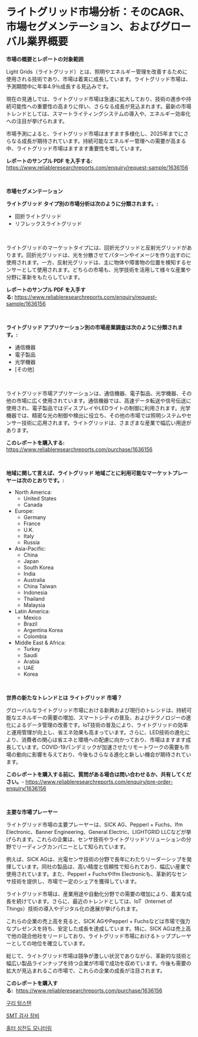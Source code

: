 <p><h1>ライトグリッド市場分析：そのCAGR、市場セグメンテーション、およびグローバル業界概要</h1></p><p><strong>市場の概要とレポートの対象範囲</strong></p>
<p><p>Light Grids（ライトグリッド）とは、照明やエネルギー管理を改善するために使用される技術であり、市場は着実に成長しています。ライトグリッド市場は、予測期間中に年率4.9％成長する見込みです。</p><p>現在の見通しでは、ライトグリッド市場は急速に拡大しており、技術の進歩や持続可能性への重要性の高まりに伴い、さらなる成長が見込まれます。最新の市場トレンドとしては、スマートライティングシステムの導入や、エネルギー効率化への注目が挙げられます。</p><p>市場予測によると、ライトグリッド市場はますます多様化し、2025年までにさらなる成長が期待されています。持続可能なエネルギー管理への需要が高まる中、ライトグリッド市場はますます重要性を増しています。</p></p>
<p><strong>レポートのサンプル PDF を入手する:</strong> <a href="https://www.reliableresearchreports.com/enquiry/request-sample/1636156">https://www.reliableresearchreports.com/enquiry/request-sample/1636156</a></p>
<p>&nbsp;</p>
<p><strong>市場セグメンテーション</strong></p>
<p><strong>ライトグリッド タイプ別の市場分析は次のように分類されます。:</strong></p>
<p><ul><li>回折ライトグリッド</li><li>リフレックスライトグリッド</li></ul></p>
<p>&nbsp;</p>
<p><p>ライトグリッドのマーケットタイプには、回折光グリッドと反射光グリッドがあります。回折光グリッドは、光を分散させてパターンやイメージを作り出すのに使用されます。一方、反射光グリッドは、主に物体や障害物の位置を検知するセンサーとして使用されます。どちらの市場も、光学技術を活用して様々な産業や分野に革新をもたらしています。</p></p>
<p><strong>レポートのサンプル PDF を入手する:</strong>&nbsp;<a href="https://www.reliableresearchreports.com/enquiry/request-sample/1636156">https://www.reliableresearchreports.com/enquiry/request-sample/1636156</a></p>
<p>&nbsp;</p>
<p><strong> ライトグリッド アプリケーション別の市場産業調査は次のように分類されます。:</strong></p>
<p><ul><li>通信機器</li><li>電子製品</li><li>光学機器</li><li>[その他]</li></ul></p>
<p>&nbsp;</p>
<p><p>ライトグリッド市場アプリケーションは、通信機器、電子製品、光学機器、その他の市場に広く使用されています。通信機器では、高速データ転送や信号伝送に使用され、電子製品ではディスプレイやLEDライトの制御に利用されます。光学機器では、精密な光の制御や検出に役立ち、その他の市場では照明システムやセンサー技術に応用されます。ライトグリッドは、さまざまな産業で幅広い用途があります。</p></p>
<p><strong>このレポートを購入する:</strong>&nbsp; <a href="https://www.reliableresearchreports.com/purchase/1636156">https://www.reliableresearchreports.com/purchase/1636156</a></p>
<p>&nbsp;</p>
<p><strong>地域に関して言えば、ライトグリッド 地域ごとに利用可能なマーケットプレーヤーは次のとおりです。:</strong></p>
<p><ul>
    <li>
        North America:
        <ul>
            <li>United States</li>
            <li>Canada</li>
        </ul>
    </li>
    <li>
        Europe:
        <ul>
            <li>Germany</li>
            <li>France</li>
            <li>U.K.</li>
            <li>Italy</li>
            <li>Russia</li>
        </ul>
    </li>
    <li>
        Asia-Pacific:
        <ul>
            <li>China</li>
            <li>Japan</li>
            <li>South Korea</li>
            <li>India</li>
            <li>Australia</li>
            <li>China Taiwan</li>
            <li>Indonesia</li>
            <li>Thailand</li>
            <li>Malaysia</li>
        </ul>
    </li>
    <li>
        Latin America:
        <ul>
            <li>Mexico</li>
            <li>Brazil</li>
            <li>Argentina Korea</li>
            <li>Colombia</li>
        </ul>
    </li>
    <li>
        Middle East & Africa:
        <ul>
            <li>Turkey</li>
            <li>Saudi</li>
            <li>Arabia</li>
            <li>UAE</li>
            <li>Korea</li>
        </ul>
    </li>
    </ul></p>
<p>&nbsp;</p>
<p><strong>世界の新たなトレンドとは ライトグリッド 市場？</strong></p>
<p><p>グローバルなライトグリッド市場における新興および現行のトレンドは、持続可能なエネルギーの需要の増加、スマートシティの普及、およびテクノロジーの進化によるデータ管理の改善です。IoT技術の普及により、ライトグリッドの効率と運用管理が向上し、省エネ効果も高まっています。さらに、LED技術の進化により、消費者の関心は省エネと環境への配慮に向かっており、市場はますます成長しています。COVID-19パンデミックが加速させたリモートワークの需要も市場の動向に影響を与えており、今後もさらなる進化と新しい機会が期待されています。</p></p>
<p><strong>このレポートを購入する前に、質問がある場合は問い合わせるか、共有してください。</strong>- <a href="https://www.reliableresearchreports.com/enquiry/pre-order-enquiry/1636156">https://www.reliableresearchreports.com/enquiry/pre-order-enquiry/1636156</a></p>
<p>&nbsp;</p>
<p><strong>主要な市場プレーヤー</strong></p>
<p><p>ライトグリッド市場の主要プレーヤーは、SICK AG、Pepperl + Fuchs、Ifm Electronic、Banner Engineering、General Electric、LIGHTGRID LLCなどが挙げられます。これらの企業は、センサ技術やライトグリッドソリューションの分野でリーディングカンパニーとして知られています。</p><p>例えば、SICK AGは、光電センサ技術の分野で長年にわたりリーダーシップを発揮しています。同社の製品は、高い精度と信頼性で知られており、幅広い産業で使用されています。また、Pepperl + FuchsやIfm Electronicも、革新的なセンサ技術を提供し、市場で一定のシェアを獲得しています。</p><p>ライトグリッド市場は、産業用途や自動化分野での需要の増加により、着実な成長を続けています。さらに、最近のトレンドとしては、IoT（Internet of Things）技術の導入やデジタル化の進展が挙げられます。</p><p>これらの企業の売上高を見ると、SICK AGやPepperl + Fuchsなどは市場で強力なプレゼンスを持ち、安定した成長を達成しています。特に、SICK AGは売上高で他の競合他社をリードしており、ライトグリッド市場におけるトッププレーヤーとしての地位を確立しています。</p><p>総じて、ライトグリッド市場は競争が激しい状況でありながら、革新的な技術と幅広い製品ラインナップを持つ企業が市場で成功を収めています。今後も需要の拡大が見込まれるこの市場で、これらの企業の成長が注目されます。</p></p>
<p><strong>このレポートを購入する:</strong>&nbsp;&nbsp;<a href="https://www.reliableresearchreports.com/purchase/1636156">https://www.reliableresearchreports.com/purchase/1636156</a></p>
<p><p><a href="https://github.com/plelbej847484502/Market-Research-Report-List-1/blob/main/55761246955.md">구리 텅스텐</a></p><p><a href="https://github.com/wallacBahrtyinger567686/Market-Research-Report-List-1/blob/main/62857936954.md">SMT 검사 장비</a></p><p><a href="https://github.com/vseigx30c9a1j/Market-Research-Report-List-1/blob/main/81869526956.md">홀터 심전도 모니터링</a></p></p>
